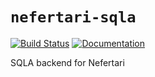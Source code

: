 # `nefertari-sqla`
[![Build Status](https://travis-ci.org/brandicted/nefertari-sqla.svg?branch=master)](https://travis-ci.org/brandicted/nefertari-sqla)
[![Documentation](https://readthedocs.org/projects/nefertari-sqla/badge/?version=stable)](http://nefertari-sqla.readthedocs.org)

SQLA backend for Nefertari
